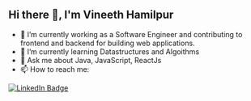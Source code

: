 ## Hi there 👋, I'm Vineeth Hamilpur

- 🔭 I’m currently working as a Software Engineer and contributing to frontend and backend for building web applications.
- 🌱 I’m currently learning Datastructures and Algoithms
- 💬 Ask me about Java, JavaScript, ReactJs
- 📫 How to reach me:
<div id="badges">
  <a href="https://www.linkedin.com/in/vineeth-hamilpur-bb5034182/">
    <img src="https://img.shields.io/badge/LinkedIn-blue?style=for-the-badge&logo=linkedin&logoColor=white" alt="LinkedIn Badge"/>
  </a>
</div>

